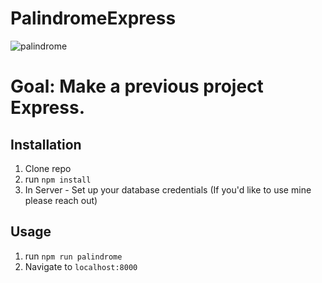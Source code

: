 # PalindromeExpress

![palindrome](https://j.gifs.com/K8Bgmn.gif)

# Goal: Make a previous project Express.

## Installation

1. Clone repo
2. run `npm install`
3. In Server - Set up your database credentials (If you'd like to use mine please reach out)

## Usage

1. run `npm run palindrome`
2. Navigate to `localhost:8000`

